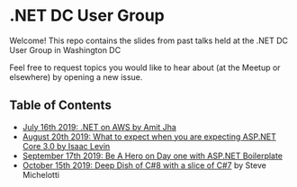 # .NET DC User Group
Welcome! This repo contains the slides from past talks held at the .NET DC User Group in Washington DC

Feel free to request topics you would like to hear about (at the Meetup or elsewhere) by opening a new issue.

## Table of Contents 
- [July 16th 2019: .NET on AWS by Amit Jha](https://github.com/dotnetdcmeetup/presentations/blob/master/July%202019%20-%20.NET%20on%20AWS/.NET%20on%20AWS%20-%20Amit%20Jha.pdf)
- [August 20th 2019: What to expect when you are expecting ASP.NET Core 3.0 by Isaac Levin](https://github.com/dotnetdcmeetup/presentations/blob/master/August%202019%20-%20ASP.NET%20Core%203/What%20to%20Expect%20When%20You%20Are%20Expecting%20ASP.NET%20Core%203.0.pptx)
- [September 17th 2019: Be A Hero on Day one with ASP.NET Boilerplate](https://github.com/dotnetdcmeetup/presentations/blob/master/September%202019%20-%20Be%20a%20Hero%20on%20Day%20One%20with%20ASP.Net%20Boilerplate/ABP.pdf)
- [October 15th 2019: Deep Dish of C#8 with a slice of C#7](https://github.com/smichelotti/cs8-demo) by Steve Michelotti
